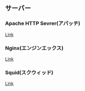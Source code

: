 ## サーバー

### Apache HTTP Sevrer(アパッチ)

[Link](https://httpd.apache.org/)

### Nginx(エンジンエックス)

[Link](https://www.nginx.co.jp/)

### Squid(スクウィッド)

[Link](http://www.squid-cache.org/)